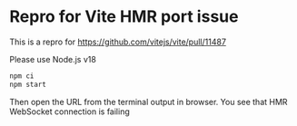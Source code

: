 # Repro for Vite HMR port issue

This is a repro for https://github.com/vitejs/vite/pull/11487

Please use Node.js v18

```sh
npm ci
npm start
```

Then open the URL from the terminal output in browser.
You see that HMR WebSocket connection is failing
